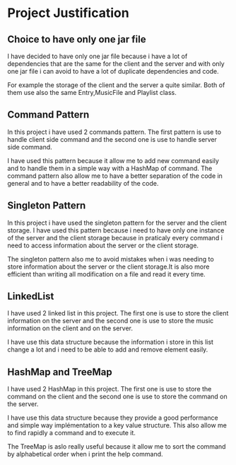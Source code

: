 # Project Justification

## Choice to have only one jar file

I have decided to have only one jar file because i have a lot of dependencies that are the same for the client and the server and with only one jar file i can avoid to have a lot of duplicate dependencies and code.

For example the storage of the client and the server a quite similar. Both of them use also the same Entry,MusicFile and Playlist class.

## Command Pattern

In this project i have used 2 commands pattern. The first pattern is use to handle client side command and the second one is use to handle server side command.

I have used this pattern because it allow me to add new command easily and to handle them in a simple way with a HashMap of command.
The command pattern also allow me to have a better separation of the code in general and to have a better readability of the code.

## Singleton Pattern

In this project i have used the singleton pattern for the server and the client storage. I have used this pattern because i need to have only one instance of the server and the client storage because in praticaly every command i need to access information about the server or the client storage.

The singleton pattern also me to avoid mistakes when i was needing to store information about the server or the client storage.It is also more efficient than writing all modification on a file and read it every time.

## LinkedList

I have used 2 linked list in this project. The first one is use to store the client information on the server and the second one is use to store the music information on the client and on the server.

I have use this data structure because the information i store in this list change a lot and i need to be able to add and remove element easily.

## HashMap and TreeMap

I have used 2 HashMap in this project. The first one is use to store the command on the client and the second one is use to store the command on the server.

I have use this data structure because they provide a good performance and simple way implémentation to a key value structure.
This also allow me to find rapidly a command and to execute it.

The TreeMap is aslo really useful because it allow me to sort the command by alphabetical order when i print the help command.
